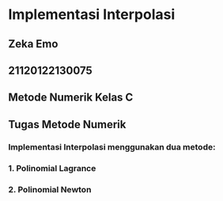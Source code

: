 # Implementasi Interpolasi
## Zeka Emo
## 21120122130075
## Metode Numerik Kelas C

## Tugas Metode Numerik
### Implementasi Interpolasi menggunakan dua metode:
### 1. Polinomial Lagrance
### 2. Polinomial Newton

